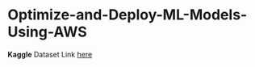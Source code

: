 # Optimize-and-Deploy-ML-Models-Using-AWS



__Kaggle__ Dataset Link [here](https://www.kaggle.com/datasets/nicapotato/womens-ecommerce-clothing-reviews)
